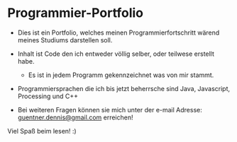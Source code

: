 # Programmier-Portfolio
- Dies ist ein Portfolio, welches meinen Programmierfortschritt wärend meines Studiums darstellen soll.
- Inhalt ist Code den ich entweder völlig selber, oder teilwese erstellt habe.
  - Es ist in jedem Programm gekennzeichnet was von mir stammt.
- Programmiersprachen die ich bis jetzt beherrsche sind Java, Javascript, Processing und C++

- Bei weiteren Fragen können sie mich unter der e-mail Adresse: guentner.dennis@gmail.com erreichen!

Viel Spaß beim lesen! :)
